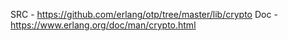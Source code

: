 SRC - https://github.com/erlang/otp/tree/master/lib/crypto
Doc - https://www.erlang.org/doc/man/crypto.html
